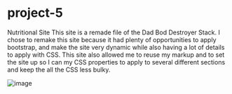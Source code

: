 # project-5
Nutritional Site
This site is a remade file of the Dad Bod Destroyer Stack. I chose to remake this site because it had plenty of opportunities to apply bootstrap,
and make the site very dynamic while also having a lot of details to apply with CSS.
This site also allowed me to reuse my markup and to set the site up so I can my CSS properties to apply to several different sections
and keep the all the CSS less bulky.

![image](https://user-images.githubusercontent.com/70544056/211079244-b47485eb-cfc7-4ec4-a7fb-bb1254bc2d03.png)

